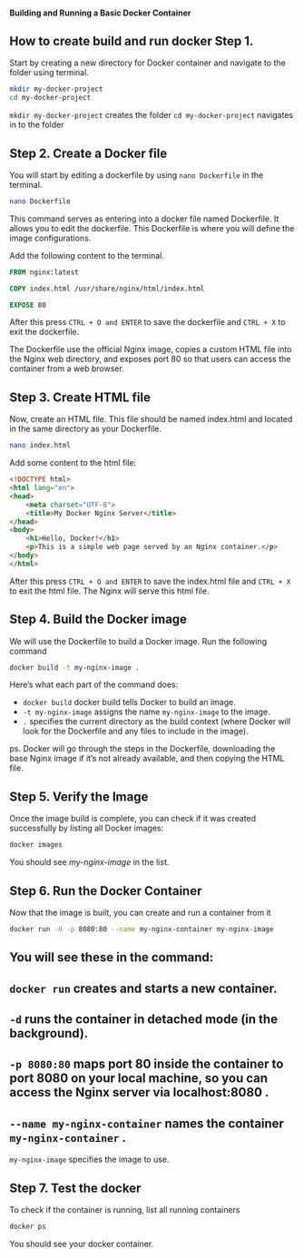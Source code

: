 #### Building and Running a Basic Docker Container

## How to create build and run docker Step 1.

Start by creating a new directory for Docker container and navigate to the folder using terminal.
```bash
mkdir my-docker-project
cd my-docker-project
```

`mkdir my-docker-project` creates the folder
`cd my-docker-project` navigates in to the folder


## Step 2. Create a Docker file

You will start by editing a dockerfile by using `nano Dockerfile` in the terminal. 
```bash
nano Dockerfile
```
This command serves as entering into a docker file named Dockerfile. It allows you to edit the dockerfile.
This Dockerfile is where you will define the image configurations.

Add the following content to the terminal.

```dockerfile
FROM nginx:latest

COPY index.html /usr/share/nginx/html/index.html

EXPOSE 80
```
After this press `CTRL + O and ENTER` to save the dockerfile and `CTRL + X` to exit the dockerfile.

The Dockerfile use the official Nginx image, copies a custom HTML file into the Nginx web directory, and exposes port 80 so that users can access the container from a web browser.


## Step 3. Create HTML file

Now, create an HTML file. This file should be named index.html and located in the same directory as your Dockerfile.

```bash
nano index.html
```

Add some content to the html file:

```html
<!DOCTYPE html>
<html lang="en">
<head>
    <meta charset="UTF-8">
    <title>My Docker Nginx Server</title>
</head>
<body>
    <h1>Hello, Docker!</h1>
    <p>This is a simple web page served by an Nginx container.</p>
</body>
</html>
```
After this press `CTRL + O and ENTER` to save the index.html file and `CTRL + X` to exit the html file.
The Nginx will serve this html file.


## Step 4. Build the Docker image

We will use the Dockerfile to build a Docker image. Run the following command
```bash
docker build -t my-nginx-image .
```

Here’s what each part of the command does:
- `docker build` docker build tells Docker to build an image.
- `-t my-nginx-image` assigns the name `my-nginx-image` to the image.
- `.` specifies the current directory as the build context (where Docker will look for the Dockerfile and any files to include in the image).

ps. Docker will go through the steps in the Dockerfile, downloading the base Nginx image if it’s not already available, and then copying the HTML file.


## Step 5. Verify the Image

Once the image build is complete, you can check if it was created successfully by listing all Docker images:
```bash 
docker images
```
You should see *my-nginx-image* in the list.


## Step 6. Run the Docker Container

Now that the image is built, you can create and run a container from it
```bash 
docker run -d -p 8080:80 --name my-nginx-container my-nginx-image
```
You will see these in the command:
- 
`docker run`
 creates and starts a new container.
- 
`-d`
 runs the container in detached mode (in the background).
- 
`-p 8080:80`
 maps port 80 inside the container to port 8080 on your local machine, so you can access the Nginx server via localhost:8080
.
- 
`--name my-nginx-container`
 names the container 
`my-nginx-container`
.
- 
`my-nginx-image`
 specifies the image to use.


## Step 7. Test the docker
To check if the container is running, list all running containers
```bash 
docker ps
```


You should see your docker container.
